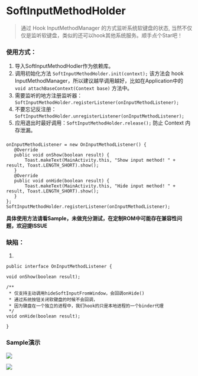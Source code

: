 # SoftInputMethodHolder

> 通过 Hook InputMethodManager 的方式监听系统软键盘的状态, 当然不仅仅是监听软键盘，类似的还可以hook其他系统服务。顺手点个Star吧！

### 使用方式：

1. 导入SoftInputMethodHodler作为依赖库。
2. 调用初始化方法 `SoftInputMethodHolder.init(context);` 该方法会 hook InputMethodManager，所以建议越早调用越好，比如在Application中的`void attachBaseContext(Context base)` 方法中。
3. 需要监听的地方注册监听器：`SoftInputMethodHolder.registerListener(onInputMethodListener);`
4. 不要忘记反注册：`SoftInputMethodHolder.unregisterListener(onInputMethodListener);`
5. 应用退出时最好调用：`SoftInputMethodHolder.release();` 防止 Context 内存泄漏。  

### 
	onInputMethodListener = new OnInputMethodListener() {  
	   @Override  
	   public void onShow(boolean result) {  
	       Toast.makeText(MainActivity.this, "Show input method! " + result, Toast.LENGTH_SHORT).show();  
	   }  
	   @Override  
	   public void onHide(boolean result) {  
	       Toast.makeText(MainActivity.this, "Hide input method! " + result, Toast.LENGTH_SHORT).show();  
	   }  
	};  
	SoftInputMethodHolder.registerListener(onInputMethodListener);


**具体使用方法请看Sample，未做充分测试，在定制ROM中可能存在兼容性问题，欢迎提ISSUE**

### 缺陷：

1.

    public interface OnInputMethodListener {

    void onShow(boolean result);

    /**
     * 仅支持主动调用hideSoftInputFromWindow，会回调onHide()
     * 通过系统按钮关闭软键盘的时候不会回调，
     * 因为键盘在一个独立的进程中，我们hook的只是本地进程的一个binder代理
     */
    void onHide(boolean result);

	}

### Sample演示

![](http://ojlty2hua.qnssl.com/image-1488865989092-c2hvd2lucHV0LnBuZw==.png?imageView2/3/w/400/h/400/q/60|watermark/2/text/cWxtLnB3/font/5a6L5L2T/fontsize/500/fill/I0VGRUZFRg==/dissolve/100/gravity/SouthEast/dx/10/dy/10)  

![](http://ojlty2hua.qnssl.com/image-1488866117210-aGlkZWlucHV0LnBuZw==.png?imageView2/3/w/400/h/400/q/60|watermark/2/text/cWxtLnB3/font/5a6L5L2T/fontsize/500/fill/I0VGRUZFRg==/dissolve/100/gravity/SouthEast/dx/10/dy/10)